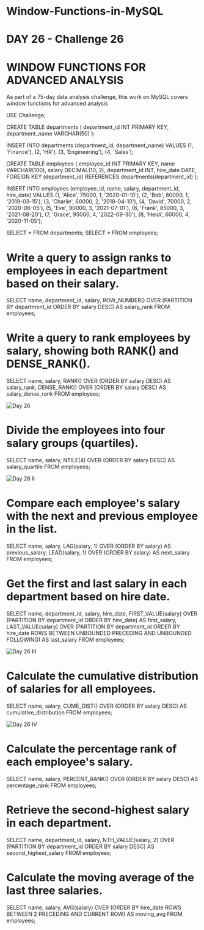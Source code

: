 # Window-Functions-in-MySQL

# DAY 26 - Challenge 26

# WINDOW FUNCTIONS FOR ADVANCED ANALYSIS

As part of a 75-day data analysis challenge, this work on MySQL covers window functions for advanced analysis

USE Challenge;

CREATE TABLE departments (
    department_id INT PRIMARY KEY,
    department_name VARCHAR(50)
);

INSERT INTO departments (department_id, department_name) VALUES
(1, 'Finance'),
(2, 'HR'),
(3, 'Engineering'),
(4, 'Sales');

CREATE TABLE employees (
    employee_id INT PRIMARY KEY,
    name VARCHAR(100),
    salary DECIMAL(10, 2),
    department_id INT,
    hire_date DATE,
    FOREIGN KEY (department_id) REFERENCES departments(department_id)
);

INSERT INTO employees (employee_id, name, salary, department_id, hire_date) VALUES
(1, 'Alice', 75000, 1, '2020-01-10'),
(2, 'Bob', 80000, 1, '2019-03-15'),
(3, 'Charlie', 60000, 2, '2018-04-10'),
(4, 'David', 70000, 2, '2020-06-05'),
(5, 'Eve', 90000, 3, '2021-07-01'),
(6, 'Frank', 85000, 3, '2021-08-20'),
(7, 'Grace', 95000, 4, '2022-09-30'),
(8, 'Heidi', 60000, 4, '2020-11-05');

SELECT * FROM departments;
SELECT * FROM employees;

# Write a query to assign ranks to employees in each department based on their salary.

SELECT name, department_id, salary, ROW_NUMBER() OVER 
(PARTITION BY department_id ORDER BY salary DESC) AS salary_rank
FROM employees;

# Write a query to rank employees by salary, showing both RANK() and DENSE_RANK().

SELECT name, salary, 
    RANK() OVER (ORDER BY salary DESC) AS salary_rank,
    DENSE_RANK() OVER (ORDER BY salary DESC) AS salary_dense_rank
FROM employees;


![Day 26](https://github.com/user-attachments/assets/a7dd458d-4dd4-4d62-b69b-d60e9927d65a)



# Divide the employees into four salary groups (quartiles).

SELECT name, salary, NTILE(4) OVER (ORDER BY salary DESC) AS salary_quartile
FROM employees;


![Day 26 II](https://github.com/user-attachments/assets/48fcffe3-4a1a-4986-b7a7-cd54415625a7)



# Compare each employee's salary with the next and previous employee in the list.

SELECT name, salary, 
    LAG(salary, 1) OVER (ORDER BY salary) AS previous_salary,
    LEAD(salary, 1) OVER (ORDER BY salary) AS next_salary
FROM employees;

# Get the first and last salary in each department based on hire date.

SELECT name, department_id, salary, hire_date,
    FIRST_VALUE(salary) OVER (PARTITION BY department_id ORDER BY hire_date) 
    AS first_salary,
    LAST_VALUE(salary) OVER (PARTITION BY department_id ORDER BY hire_date 
    ROWS BETWEEN UNBOUNDED PRECEDING AND UNBOUNDED FOLLOWING) AS last_salary
FROM employees;



![Day 26 III](https://github.com/user-attachments/assets/0826f11e-8d57-482f-852b-9efeca9c3164)



# Calculate the cumulative distribution of salaries for all employees.

SELECT name, salary, CUME_DIST() OVER (ORDER BY salary DESC) AS cumulative_distribution
FROM employees;


![Day 26 IV](https://github.com/user-attachments/assets/bc5ccfa1-29e2-4e43-8795-89a95baf7f80)



# Calculate the percentage rank of each employee's salary.

SELECT name, salary, PERCENT_RANK() OVER (ORDER BY salary DESC) AS percentage_rank
FROM employees;

# Retrieve the second-highest salary in each department.

SELECT name, department_id, salary,
    NTH_VALUE(salary, 2) OVER (PARTITION BY department_id ORDER BY salary DESC) AS second_highest_salary
FROM employees;

# Calculate the moving average of the last three salaries.

SELECT name, salary, 
    AVG(salary) OVER (ORDER BY hire_date ROWS BETWEEN 2 PRECEDING AND CURRENT ROW) AS moving_avg
FROM employees;
